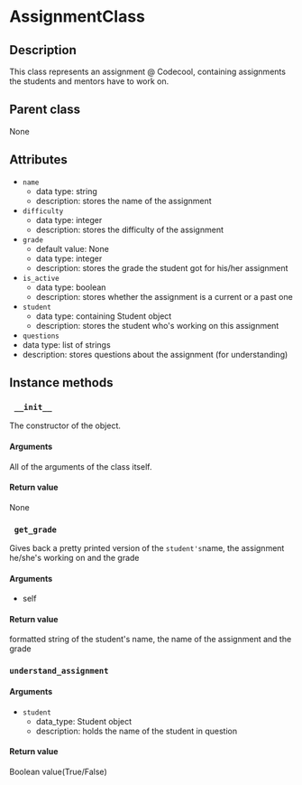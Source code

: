 # AssignmentClass

## Description
This class represents an assignment @ Codecool, containing assignments the students and mentors have to work on.

## Parent class
None

## Attributes

* ```name```
  * data type: string
  * description: stores the name of the assignment
* ```difficulty```
    * data type: integer
    * description: stores the difficulty of the assignment
* ```grade```
  * default value: None
  * data type: integer
  * description: stores the grade the student got for his/her assignment
* ```is_active```
  * data type: boolean
  * description: stores whether the assignment is a current or a past one
* ```student```
  * data type: containing Student object
  * description: stores the student who's working on this assignment
* ```questions```
 * data type: list of strings
 * description: stores questions about the assignment (for understanding)



## Instance methods

### ``` __init__```
The constructor of the object.

#### Arguments

All of the arguments of the class itself.

#### Return value
None

### ``` get_grade```

Gives back a pretty printed version of the ```student's```name, the assignment he/she's working on and the grade

#### Arguments
* self


#### Return value
formatted string of the student's name, the name of the assignment and the grade



### ```understand_assignment```

#### Arguments
* ```student```
  * data_type: Student object
  * description: holds the name of the student in question

#### Return value
Boolean value(True/False)
